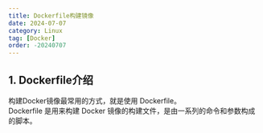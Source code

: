```yaml
---
title: Dockerfile构建镜像
date: 2024-07-07
category: Linux
tag: [Docker]
order: -20240707
---
```



## 1. Dockerfile介绍
构建Docker镜像最常用的方式，就是使用 Dockerfile。  
Dockerfile 是用来构建 Docker 镜像的构建文件，是由一系列的命令和参数构成的脚本。